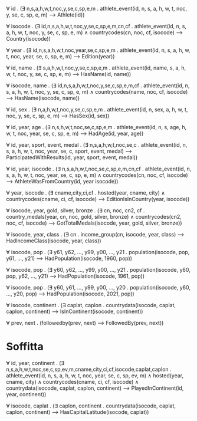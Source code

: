 &forall; id . (&exist; n,s,a,h,w,t,noc,y,se,c,sp,e,m . athlete_event(id, n, s, a, h, w, t, noc, y, se, c, sp, e, m) &xrarr; Athlete(id))

&forall; isocode . (&exist; id,n,s,a,h,w,t,noc,y,se,c,sp,e,m,cn,cf . athlete_event(id, n, s, a, h, w, t, noc, y, se, c, sp, e, m) &and; countrycodes(cn, noc, cf, isocode) &xrarr; Country(isocode))

&forall; year . (&exist; id,n,s,a,h,w,t,noc,year,se,c,sp,e,m . athlete_event(id, n, s, a, h, w, t, noc, year, se, c, sp, e, m) &xrarr; Edition(year))

&forall; id, name . (&exist; s,a,h,w,t,noc,y,se,c,sp,e,m . athlete_event(id, name, s, a, h, w, t, noc, y, se, c, sp, e, m) &xrarr; HasName(id, name))

&forall; isocode, name . (&exist; id,n,s,a,h,w,t,noc,y,se,c,sp,e,m,cf . athlete_event(id, n, s, a, h, w, t, noc, y, se, c, sp, e, m) &and; countrycodes(name, noc, cf, isocode) &xrarr; HasName(isocode, name))

&forall; id, sex . (&exist; n,a,h,w,t,noc,y,se,c,sp,e,m . athlete_event(id, n, sex, a, h, w, t, noc, y, se, c, sp, e, m) &xrarr; HasSex(id, sex))

&forall; id, year, age . (&exist; n,s,h,w,t,noc,se,c,sp,e,m . athlete_event(id, n, s, age, h, w, t, noc, year, se, c, sp, e, m) &xrarr; HadAge(id, year, age))

&forall; id, year, sport, event, medal . (&exist; n,s,a,h,w,t,noc,se,c . athlete_event(id, n, s, a, h, w, t, noc, year, se, c, sport, event, medal) &xrarr; ParticipatedWithResults(id, year, sport, event, medal))

&forall; id, year, isocode . (&exist; n,s,a,h,w,t,noc,se,c,sp,e,m,cn,cf . athlete_event(id, n, s, a, h, w, t, noc, year, se, c, sp, e, m) &and; countrycodes(cn, noc, cf, isocode) &xrarr; AthleteWasFromCountry(id, year isocode))

&forall; year, isocode . (&exist; cname,city,ci,cf . hosted(year, cname, city) &and; countrycodes(cname, ci, cf, isocode) &xrarr; EditionIsInCountry(year, isocode))

&forall; isocode, year, gold, silver, bronze . (&exist; cn, noc, cn2, cf . country_medals(year, cn, noc, gold, silver, bronze) &and; countrycodes(cn2, noc, cf, isocode) &xrarr; GotTotalMedals(isocode, year, gold, silver, bronze))

&forall; isocode, year, class . (&exist; cn . income_group(cn, isocode, year, class) &xrarr; HadIncomeClass(isocode, year, class))

&forall; isocode, pop . (&exist; y61, y62, ..., y99, y00, ..., y21 . population(isocode, pop, y61, ..., y21) &xrarr; HadPopulation(isocode, 1960, pop))

&forall; isocode, pop . (&exist; y60, y62, ..., y99, y00, ..., y21 . population(isocode, y60, pop, y62, ..., y21) &xrarr; HadPopulation(isocode, 1961, pop))

&forall; isocode, pop . (&exist; y60, y61, ..., y99, y00, ..., y20 . population(isocode, y60, ..., y20, pop) &xrarr; HadPopulation(isocode, 2021, pop))

&forall; isocode, continent . (&exist; caplat, caplon . countrydata(isocode, caplat, caplon, continent) &xrarr; IsInContinent(isocode, continent))

&forall; prev, next . (followedby(prev, next) &xrarr; FollowedBy(prev, next))

# Soffitta

&forall; id, year, continent . (&exist; n,s,a,h,w,t,noc,se,c,sp,ev,m,cname,city,ci,cf,isocode,caplat,caplon . athlete_event(id, n, s, a, h, w, t, noc, year, se, c, sp, ev, m) &and; hosted(year, cname, city) &and; countrycodes(cname, ci, cf, isocode) &and; countrydata(isocode, caplat, caplon, continent) &xrarr; PlayedInContinent(id, year, continent))

&forall; isocode, caplat . (&exist; caplon, continent . countrydata(isocode, caplat, caplon, continent) &xrarr; HasCapitalLatitude(isocode, caplat))
